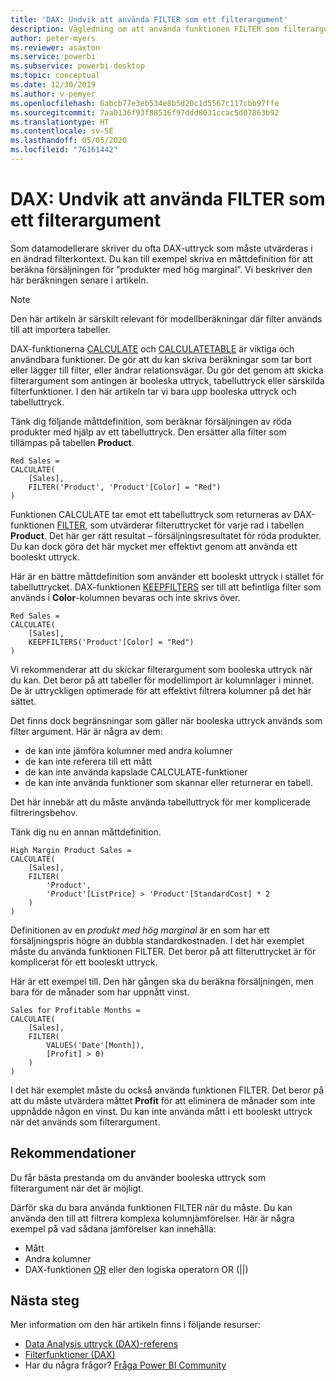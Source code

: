 ```yaml
---
title: 'DAX: Undvik att använda FILTER som ett filterargument'
description: Vägledning om att använda funktionen FILTER som filterargument.
author: peter-myers
ms.reviewer: asaxton
ms.service: powerbi
ms.subservice: powerbi-desktop
ms.topic: conceptual
ms.date: 12/30/2019
ms.author: v-pemyer
ms.openlocfilehash: 6abcb77e3eb534e8b5d20c1d5567c117cbb97ffe
ms.sourcegitcommit: 7aa0136f93f88516f97ddd8031ccac5d07863b92
ms.translationtype: HT
ms.contentlocale: sv-SE
ms.lasthandoff: 05/05/2020
ms.locfileid: "76161442"
---
```

# <a name="dax-avoid-using-filter-as-a-filter-argument"></a>DAX: Undvik att använda FILTER som ett filterargument

Som datamodellerare skriver du ofta DAX-uttryck som måste utvärderas i en ändrad filterkontext. Du kan till exempel skriva en måttdefinition för att beräkna försäljningen för ”produkter med hög marginal”. Vi beskriver den här beräkningen senare i artikeln.

> [!NOTE]
> Den här artikeln är särskilt relevant för modellberäkningar där filter används till att importera tabeller.

DAX-funktionerna [CALCULATE](/dax/calculate-function-dax) och [CALCULATETABLE](/dax/calculatetable-function-dax) är viktiga och användbara funktioner. De gör att du kan skriva beräkningar som tar bort eller lägger till filter, eller ändrar relationsvägar. Du gör det genom att skicka filterargument som antingen är booleska uttryck, tabelluttryck eller särskilda filterfunktioner. I den här artikeln tar vi bara upp booleska uttryck och tabelluttryck.

Tänk dig följande måttdefinition, som beräknar försäljningen av röda produkter med hjälp av ett tabelluttryck. Den ersätter alla filter som tillämpas på tabellen **Product**.

```dax
Red Sales =
CALCULATE(
    [Sales],
    FILTER('Product', 'Product'[Color] = "Red")
)
```

Funktionen CALCULATE tar emot ett tabelluttryck som returneras av DAX-funktionen [FILTER](/dax/filter-function-dax), som utvärderar filteruttrycket för varje rad i tabellen **Product**. Det här ger rätt resultat – försäljningsresultatet för röda produkter. Du kan dock göra det här mycket mer effektivt genom att använda ett booleskt uttryck.

Här är en bättre måttdefinition som använder ett booleskt uttryck i stället för tabelluttrycket. DAX-funktionen [KEEPFILTERS](/dax/keepfilters-function-dax) ser till att befintliga filter som används i **Color**-kolumnen bevaras och inte skrivs över.

```dax
Red Sales =
CALCULATE(
    [Sales],
    KEEPFILTERS('Product'[Color] = "Red")
)
```

Vi rekommenderar att du skickar filterargument som booleska uttryck när du kan. Det beror på att tabeller för modellimport är kolumnlager i minnet. De är uttryckligen optimerade för att effektivt filtrera kolumner på det här sättet.

Det finns dock begränsningar som gäller när booleska uttryck används som filter argument. Här är några av dem:

- de kan inte jämföra kolumner med andra kolumner
- de kan inte referera till ett mått
- de kan inte använda kapslade CALCULATE-funktioner
- de kan inte använda funktioner som skannar eller returnerar en tabell.

Det här innebär att du måste använda tabelluttryck för mer komplicerade filtreringsbehov.

Tänk dig nu en annan måttdefinition.

```dax
High Margin Product Sales =
CALCULATE(
    [Sales],
    FILTER(
        'Product',
        'Product'[ListPrice] > 'Product'[StandardCost] * 2
    )
)
```

Definitionen av en _produkt med hög marginal_ är en som har ett försäljningspris högre än dubbla standardkostnaden. I det här exemplet måste du använda funktionen FILTER. Det beror på att filteruttrycket är för komplicerat för ett booleskt uttryck.

Här är ett exempel till. Den här gången ska du beräkna försäljningen, men bara för de månader som har uppnått vinst.

```dax
Sales for Profitable Months =
CALCULATE(
    [Sales],
    FILTER(
        VALUES('Date'[Month]),
        [Profit] > 0)
    )
)
```

I det här exemplet måste du också använda funktionen FILTER. Det beror på att du måste utvärdera måttet **Profit** för att eliminera de månader som inte uppnådde någon en vinst. Du kan inte använda mått i ett booleskt uttryck när det används som filterargument.

## <a name="recommendations"></a>Rekommendationer

Du får bästa prestanda om du använder booleska uttryck som filterargument när det är möjligt.

Därför ska du bara använda funktionen FILTER när du måste. Du kan använda den till att filtrera komplexa kolumnjämförelser. Här är några exempel på vad sådana jämförelser kan innehålla:

- Mått
- Andra kolumner
- DAX-funktionen [OR](/dax/or-function-dax) eller den logiska operatorn OR (||)

## <a name="next-steps"></a>Nästa steg

Mer information om den här artikeln finns i följande resurser:

- [Data Analysis uttryck (DAX)-referens](/dax/)
- [Filterfunktioner (DAX)](/dax/filter-function-dax)
- Har du några frågor? [Fråga Power BI Community](https://community.powerbi.com/)
